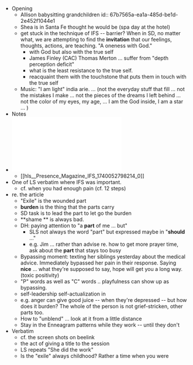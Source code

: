 - Opening
	- Allison babysitting grandchildren
	  id:: 67b7565a-ea1a-485d-be1d-2e452f1044e1
	- Shea is in Santa Fe thought he would be (spa day at the hotel)
	- get stuck in the technique of IFS -- barrier? When in SD, no matter what, we are attempting to find the **invitation** that our feelings, thoughts, actions, are teaching. "A oneness with God."
		- with God but also with the true self
		- James Finley (CAC) Thomas Merton ... suffer from "depth perception deficit"
		- what is the least resistance to the true self.
		- reacquaint them with the touchstone that puts them in touch with the true self
	- Music: "I am light" india arie. ... (not the everyday stuff that fill ... not the mistakes I make ... not the pieces of the dreams I left behind ... not the color of my eyes, my age, ... I am the God inside, I am a star ... )
- Notes
- ![Presence Magazine IFS.pdf](../assets/Presence_Magazine_IFS_1740052798214_0.pdf)
	- [[hls__Presence_Magazine_IFS_1740052798214_0]]
- One of LS verbatim where IFS was important.
	- cf. when you had enough pain (cf. 12 steps)
- re. the article
	- "Exile" is the wounded part
	- **burden** is the thing that the parts carry
	- SD task is to lead the part to let go the burden
	- **shame ** is always bad.
	- DH: paying attention to "a **part** of me ... but"
		- SLS not always the word "part" but expressed maybe in "**should** ..."
		- e.g. Jim ... rather than advise re. how to get more prayer time, ask about the **part** that stays too busy
	- Bypassing moment: texting her siblings yesterday about the medical advice. Immediately bypassed her pain in their response. Saying **nice** ... what they're supposed to say, hope will get you a long way. (toxic positivity)
	- "P" words as well as "C" words .. playfulness can show up as bypassing.
	- self-leadership self-actualization in
	- e.g. anger can give good juice -- when they're depressed -- but how does it burden? The whole of the person is not grief-stricken, other parts too.
	- How to "unblend" ... look at it from a little distance
	- Stay in the Enneagram patterns while they work -- until they don't
- Verbatim
	- cf. the screen shots on beelink
	- the act of giving a title to the session
	- LS repeats "She did the work"
	- Is the "exile" always childhood? Rather a time when you were